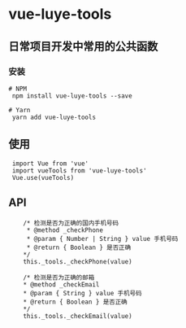 # vue-luye-tools
## 日常项目开发中常用的公共函数
### 安装
```
# NPM
 npm install vue-luye-tools --save

# Yarn
 yarn add vue-luye-tools
```
## 使用
```
 import Vue from 'vue'
 import vueTools from 'vue-luye-tools'
 Vue.use(vueTools)
```
## API
```
    /* 检测是否为正确的国内手机号码
     * @method _checkPhone
     * @param { Number | String } value 手机号码
     * @return { Boolean } 是否正确
    */
    this._tools._checkPhone(value)

    /* 检测是否为正确的邮箱
    * @method _checkEmail
    * @param { String } value 手机号码
    * @return { Boolean } 是否正确
    */
    this._tools._checkEmail(value)
```





